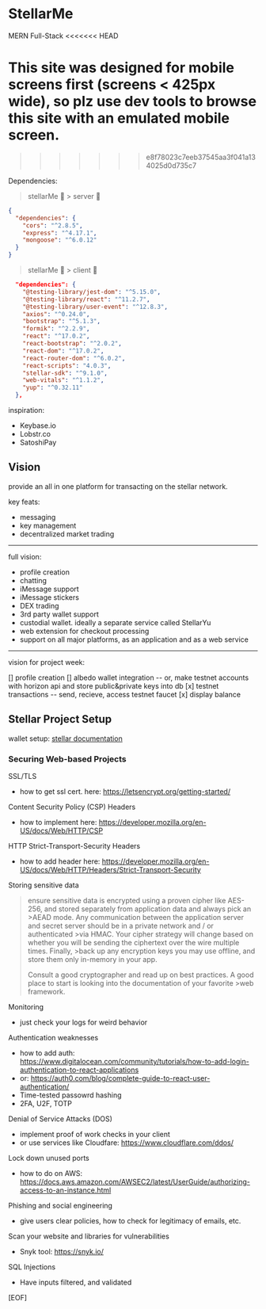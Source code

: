 # StellarMe

MERN Full-Stack
<<<<<<< HEAD

This site was designed for mobile screens first (screens < 425px wide), so plz use dev tools to
browse this site with an emulated mobile screen.
=======
>>>>>>> e8f78023c7eeb37545aa3f041a134025d0d735c7

Dependencies:
>stellarMe 📂 > server 📂

```json
{
  "dependencies": {
    "cors": "^2.8.5",
    "express": "^4.17.1",
    "mongoose": "^6.0.12"
  }
}
```

>stellarMe 📂 > client 📂

```json
  "dependencies": {
    "@testing-library/jest-dom": "^5.15.0",
    "@testing-library/react": "^11.2.7",
    "@testing-library/user-event": "^12.8.3",
    "axios": "^0.24.0",
    "bootstrap": "^5.1.3",
    "formik": "^2.2.9",
    "react": "^17.0.2",
    "react-bootstrap": "^2.0.2",
    "react-dom": "^17.0.2",
    "react-router-dom": "^6.0.2",
    "react-scripts": "4.0.3",
    "stellar-sdk": "^9.1.0",
    "web-vitals": "^1.1.2",
    "yup": "^0.32.11"
  },
```

inspiration:

- Keybase.io
- Lobstr.co
- SatoshiPay

## Vision

provide an all in one platform for transacting on the stellar network.

key feats:

- messaging
- key management
- decentralized market trading

---

full vision:

- profile creation
- chatting
- iMessage support
- iMessage stickers
- DEX trading
- 3rd party wallet support
- custodial wallet. ideally a separate service called StellarYu
- web extension for checkout processing
- support on all major platforms, as an application and as a web service

---

vision for project week:

[] profile creation
[] albedo wallet integration
-- or, make testnet accounts with horizon api and store public&private keys into db
[x] testnet transactions
-- send, recieve, access testnet faucet
[x] display balance

## Stellar Project Setup

wallet setup: [stellar documentation](https://developers.stellar.org/docs/building-apps/project-setup/)

### Securing Web-based Projects

SSL/TLS

- how to get ssl cert. here: https://letsencrypt.org/getting-started/

Content Security Policy (CSP) Headers

- how to implement here: https://developer.mozilla.org/en-US/docs/Web/HTTP/CSP

HTTP Strict-Transport-Security Headers

- how to add header here: https://developer.mozilla.org/en-US/docs/Web/HTTP/Headers/Strict-Transport-Security

Storing sensitive data

>ensure sensitive data is encrypted using a proven cipher like AES-256, and stored separately from application data and always pick an >AEAD mode. Any communication between the application server and secret server should be in a private network and / or authenticated >via HMAC. Your cipher strategy will change based on whether you will be sending the ciphertext over the wire multiple times. Finally, >back up any encryption keys you may use offline, and store them only in-memory in your app.
>
>Consult a good cryptographer and read up on best practices. A good place to start is looking into the documentation of your favorite >web framework.

Monitoring

- just check your logs for weird behavior

Authentication weaknesses

- how to add auth: https://www.digitalocean.com/community/tutorials/how-to-add-login-authentication-to-react-applications
- or: https://auth0.com/blog/complete-guide-to-react-user-authentication/
- Time-tested passowrd hashing
- 2FA, U2F, TOTP

Denial of Service Attacks (DOS)

- implement proof of work checks in your client
- or use services like Cloudfare: https://www.cloudflare.com/ddos/

Lock down unused ports

- how to do on AWS: https://docs.aws.amazon.com/AWSEC2/latest/UserGuide/authorizing-access-to-an-instance.html

Phishing and social engineering

- give users clear policies, how to check for legitimacy of emails, etc.

Scan your website and libraries for vulnerabilities

- Snyk tool: https://snyk.io/

SQL Injections

- Have inputs filtered, and validated

[EOF]
